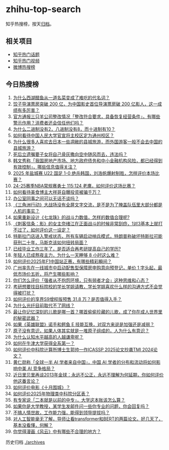 # zhihu-top-search

知乎热搜榜，按天[归档](./archives)。

## 相关项目

- [知乎热门话题](https://github.com/justjavac/zhihu-trending-hot-questions)
- [知乎热门视频](https://github.com/justjavac/zhihu-trending-hot-video)
- [微博热搜榜](https://github.com/justjavac/weibo-trending-hot-search)

## 今日热搜榜

<!-- BEGIN -->
<!-- 最后更新时间 Mon Mar 24 2025 01:31:37 GMT+0800 (China Standard Time) -->

1. [为什么西湖醋鱼从一道名菜变成了难吃的代名词？](https://www.zhihu.com/search?q=https%3A%2F%2Fapi.zhihu.com%2Fquestions%2F1885609915739006089)
1. [饺子导演票房突破 200 亿，为中国影史首位导演票房破 200 亿影人，这一成绩有多厉害？](https://www.zhihu.com/search?q=https%3A%2F%2Fapi.zhihu.com%2Fquestions%2F15598924149)
1. [官方通报三只羊公司整改情况「整改符合要求，具备恢复经营条件」，有哪些警示作用？消费者还会信任他们吗？](https://www.zhihu.com/search?q=https%3A%2F%2Fapi.zhihu.com%2Fquestions%2F15610842765)
1. [为什么二进制没有2，八进制没有8，而十进制有10？](https://www.zhihu.com/search?q=https%3A%2F%2Fapi.zhihu.com%2Fquestions%2F15262848006)
1. [如何看待中国人民大学官宣将主校区定为通州校区？](https://www.zhihu.com/search?q=https%3A%2F%2Fapi.zhihu.com%2Fquestions%2F15496231986)
1. [为什么很多人喜欢去日本一些凋敝的县城旅游，而外国游客一般不会去中国的县城旅游？](https://www.zhihu.com/search?q=https%3A%2F%2Fapi.zhihu.com%2Fquestions%2F15471390148)
1. [死后立遗嘱要子女将自己骨灰撒向空中随风而去，违法吗？](https://www.zhihu.com/search?q=https%3A%2F%2Fapi.zhihu.com%2Fquestions%2F1886386539191316855)
1. [韩文秀称「我国房地产市场、地方政府债务和中小金融机构风险，都已经得到有效控制」，哪些信息值得关注？](https://www.zhihu.com/search?q=https%3A%2F%2Fapi.zhihu.com%2Fquestions%2F15607180982)
1. [2025 年盐城赛 U22 国足 1-0 绝杀韩国，刘浩帆爆射制胜，怎样评价本场比赛？](https://www.zhihu.com/search?q=https%3A%2F%2Fapi.zhihu.com%2Fquestions%2F15614771112)
1. [24-25赛季NBA常规赛勇士 115:124 老鹰，如何评价这场比赛？](https://www.zhihu.com/search?q=https%3A%2F%2Fapi.zhihu.com%2Fquestions%2F15594512721)
1. [如何看待美食博主大祥哥自曝投资被骗千万？](https://www.zhihu.com/search?q=https%3A%2F%2Fapi.zhihu.com%2Fquestions%2F15560222033)
1. [办公室同事之间可以无话不谈吗？](https://www.zhihu.com/search?q=https%3A%2F%2Fapi.zhihu.com%2Fquestions%2F618409699)
1. [《三角洲行动》大战场没有全屏文字交流，是不是为了掩盖队伍里大部分都是人机的事实？](https://www.zhihu.com/search?q=https%3A%2F%2Fapi.zhihu.com%2Fquestions%2F681987656)
1. [如果重新设计《七龙珠》的战斗力数值，怎样的数值合理呢?](https://www.zhihu.com/search?q=https%3A%2F%2Fapi.zhihu.com%2Fquestions%2F427658833)
1. [《刺客信条：影》的女主奈绪江在正面战斗的时候非常刮痧，1对3基本上就打不过了，如何评价这一设定？](https://www.zhihu.com/search?q=https%3A%2F%2Fapi.zhihu.com%2Fquestions%2F15285793244)
1. [特斯拉门店进入警戒状态，所有车辆启动哨兵模式，特朗普称破坏特斯拉可能获刑二十年，马斯克该如何扭转局面？](https://www.zhihu.com/search?q=https%3A%2F%2Fapi.zhihu.com%2Fquestions%2F15513417646)
1. [已经毕业工作三年了，是否适合再考研提高自己的学历?](https://www.zhihu.com/search?q=https%3A%2F%2Fapi.zhihu.com%2Fquestions%2F13793045264)
1. [年轻人已成熬夜主力，为什么一天睡够 8 小时这么难？](https://www.zhihu.com/search?q=https%3A%2F%2Fapi.zhihu.com%2Fquestions%2F14683686271)
1. [如何评价2025年F1中国站正赛，有哪些精彩瞬间？](https://www.zhihu.com/search?q=https%3A%2F%2Fapi.zhihu.com%2Fquestions%2F15568959053)
1. [广州率先在一线城市中启动配售型保障房申购意向预登记，单价 1 字头起，最低市场价五折，将产生哪些影响？](https://www.zhihu.com/search?q=https%3A%2F%2Fapi.zhihu.com%2Fquestions%2F15570642490)
1. [你们怎么评价「强者从不抱怨环境，只有弱者才会」这种思维和心态？](https://www.zhihu.com/search?q=https%3A%2F%2Fapi.zhihu.com%2Fquestions%2F14645960318)
1. [考研想要找目标院校的学长学姐请教，学长学姐喜欢什么样的沟通方式不会觉得被打扰？](https://www.zhihu.com/search?q=https%3A%2F%2Fapi.zhihu.com%2Fquestions%2F14173040870)
1. [如何评价的享界S9增程版预售 31.8 万？是否值得入手？](https://www.zhihu.com/search?q=https%3A%2F%2Fapi.zhihu.com%2Fquestions%2F15422265628)
1. [为什么光纤目前取代不了网线？](https://www.zhihu.com/search?q=https%3A%2F%2Fapi.zhihu.com%2Fquestions%2F559392305)
1. [最让你记忆深刻的儿歌是哪一首？哪首偷偷珍藏的儿歌，成了你在成人世界里的秘密武器？](https://www.zhihu.com/search?q=https%3A%2F%2Fapi.zhihu.com%2Fquestions%2F15286673987)
1. [如果《英雄联盟》诺手和鳄鱼 E 技能互换，对双方来说是加强还是减弱？](https://www.zhihu.com/search?q=https%3A%2F%2Fapi.zhihu.com%2Fquestions%2F15335865268)
1. [原子没有意识，如果人体其实就是一堆原子组成的，人为什么有意识？](https://www.zhihu.com/search?q=https%3A%2F%2Fapi.zhihu.com%2Fquestions%2F14904461393)
1. [为什么认知水平越高的人越谦卑呢？](https://www.zhihu.com/search?q=https%3A%2F%2Fapi.zhihu.com%2Fquestions%2F11003111082)
1. [如何在牛津大学获得全系第一？](https://www.zhihu.com/search?q=https%3A%2F%2Fapi.zhihu.com%2Fquestions%2F15058969006)
1. [如何评价中科院计算所博士生郭帅一作ICASSP 2025论文抄袭TMI 2024论文？](https://www.zhihu.com/search?q=https%3A%2F%2Fapi.zhihu.com%2Fquestions%2F15498633855)
1. [黄仁勋称「全球一半 AI 学者来自中国」，中国 AI 学者的分布和流动将如何影响中美 AI 竞争格局？](https://www.zhihu.com/search?q=https%3A%2F%2Fapi.zhihu.com%2Fquestions%2F15393941410)
1. [近日里贝里再谈2013年金球：永远不公正，永远不理解为何延期，你如何评价他这番言论？](https://www.zhihu.com/search?q=https%3A%2F%2Fapi.zhihu.com%2Fquestions%2F15536117416)
1. [如何评价电影《十月围城》？](https://www.zhihu.com/search?q=https%3A%2F%2Fapi.zhihu.com%2Fquestions%2F21538837)
1. [如何评价2025年物理类中科院分区表？](https://www.zhihu.com/search?q=https%3A%2F%2Fapi.zhihu.com%2Fquestions%2F15435327310)
1. [有专家说「二本就是以前的中专」，大学这本账该怎么算？](https://www.zhihu.com/search?q=https%3A%2F%2Fapi.zhihu.com%2Fquestions%2F661642126)
1. [如果你是大学教授，某学生发邮件问一些你专业的问题，你会回复吗？](https://www.zhihu.com/search?q=https%3A%2F%2Fapi.zhihu.com%2Fquestions%2F1886217982943940937)
1. [不搞人情世故，工作能力强，能得到领导提拔吗？](https://www.zhihu.com/search?q=https%3A%2F%2Fapi.zhihu.com%2Fquestions%2F5807177183)
1. [对人工智能毫无了解，导师让看transformer和BERT的两篇论文。好几天了，基本没看懂，何解？](https://www.zhihu.com/search?q=https%3A%2F%2Fapi.zhihu.com%2Fquestions%2F568969384)
1. [你觉得漫画《风云》中有哪些不合理的地方？](https://www.zhihu.com/search?q=https%3A%2F%2Fapi.zhihu.com%2Fquestions%2F458651001)

<!-- END -->

历史归档 [./archives](./archives)
